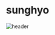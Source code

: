 # sunghyo
![header](https://capsule-render.vercel.app/api?type=shark&color=lightgreen&height=300&section=header&text=Hello%20&fontSize=90)
